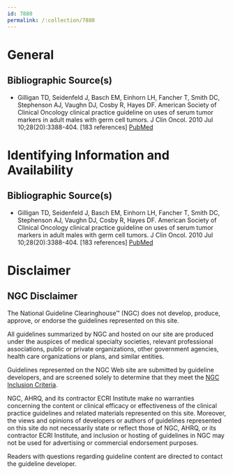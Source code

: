 ```yaml
---
id: 7880
permalink: /:collection/7880
---
```


# General

## Bibliographic Source(s)

- Gilligan TD, Seidenfeld J, Basch EM, Einhorn LH, Fancher T, Smith DC, Stephenson AJ, Vaughn DJ, Cosby R, Hayes DF. American Society of Clinical Oncology clinical practice guideline on uses of serum tumor markers in adult males with germ cell tumors. J Clin Oncol. 2010 Jul 10;28(20):3388-404. [183 references] [ PubMed ](http://www.ncbi.nlm.nih.gov/entrez/query.fcgi?cmd=Retrieve&db=pubmed&dopt=Abstract&list_uids=20530278)

# Identifying Information and Availability

## Bibliographic Source(s)

- Gilligan TD, Seidenfeld J, Basch EM, Einhorn LH, Fancher T, Smith DC, Stephenson AJ, Vaughn DJ, Cosby R, Hayes DF. American Society of Clinical Oncology clinical practice guideline on uses of serum tumor markers in adult males with germ cell tumors. J Clin Oncol. 2010 Jul 10;28(20):3388-404. [183 references] [ PubMed ](http://www.ncbi.nlm.nih.gov/entrez/query.fcgi?cmd=Retrieve&db=pubmed&dopt=Abstract&list_uids=20530278)

# Disclaimer

## NGC Disclaimer

The National Guideline Clearinghouse™ (NGC) does not develop, produce, approve, or endorse the guidelines represented on this site.

All guidelines summarized by NGC and hosted on our site are produced under the auspices of medical specialty societies, relevant professional associations, public or private organizations, other government agencies, health care organizations or plans, and similar entities.

Guidelines represented on the NGC Web site are submitted by guideline developers, and are screened solely to determine that they meet the [NGC Inclusion Criteria](/help-and-about/summaries/inclusion-criteria).

NGC, AHRQ, and its contractor ECRI Institute make no warranties concerning the content or clinical efficacy or effectiveness of the clinical practice guidelines and related materials represented on this site. Moreover, the views and opinions of developers or authors of guidelines represented on this site do not necessarily state or reflect those of NGC, AHRQ, or its contractor ECRI Institute, and inclusion or hosting of guidelines in NGC may not be used for advertising or commercial endorsement purposes.

Readers with questions regarding guideline content are directed to contact the guideline developer.

